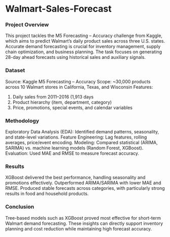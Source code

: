 # Walmart-Sales-Forecast

### Project Overview
This project tackles the M5 Forecasting – Accuracy challenge from Kaggle, which aims to predict Walmart’s daily product sales across three U.S. states. Accurate demand forecasting is crucial for inventory management, supply chain optimization, and business planning. The task focuses on generating 28-day ahead forecasts using historical sales and auxiliary signals.

### Dataset
Source: Kaggle M5 Forecasting – Accuracy
Scope: ~30,000 products across 10 Walmart stores in California, Texas, and Wisconsin
Features:
1. Daily sales from 2011–2016 (1,913 days
2. Product hierarchy (item, department, category)
3. Price, promotions, special events, and calendar variables

### Methodology
Exploratory Data Analysis (EDA): Identified demand patterns, seasonality, and state-level variations.
Feature Engineering: Lag features, rolling averages, price/event encoding.
Modeling: Compared statistical (ARIMA, SARIMA) vs. machine learning models (Random Forest, XGBoost).
Evaluation: Used MAE and RMSE to measure forecast accuracy.

### Results
XGBoost delivered the best performance, handling seasonality and promotions effectively.
Outperformed ARIMA/SARIMA with lower MAE and RMSE.
Produced stable forecasts across categories, with particularly strong results in food and household products.

### Conclusion
Tree-based models such as XGBoost proved most effective for short-term Walmart demand forecasting. These insights can directly support inventory planning and cost reduction while maintaining high forecast accuracy.
